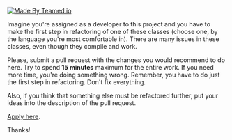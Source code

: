[![Made By Teamed.io](http://img.teamed.io/btn.svg)](http://www.teamed.io)

Imagine you're assigned as a developer to this project and you
have to make the first step in refactoring of one of these classes
(choose one, by the language you're most comfortable in).
There are many issues in these classes, even though they compile and work.

Please, submit a pull request with the changes you would recommend to
do here. Try to spend **15 minutes** maximum for the entire work. If you
need more time, you're doing something wrong. Remember, you have to
do just the first step in refactoring. Don't fix everything.

Also, if you think that something else must be refactored further,
put your ideas into the description of the pull request.

[Apply here](http://www.teamed.io/join.html).

Thanks!
